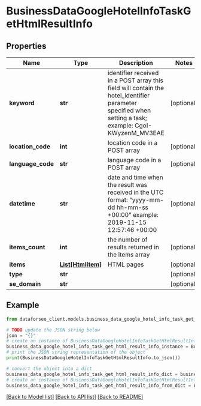 # BusinessDataGoogleHotelInfoTaskGetHtmlResultInfo


## Properties

Name | Type | Description | Notes
------------ | ------------- | ------------- | -------------
**keyword** | **str** | identifier received in a POST array this field will contain the hotel_identifier parameter specified when setting a task; example: CgoI-KWyzenM_MV3EAE | [optional] 
**location_code** | **int** | location code in a POST array | [optional] 
**language_code** | **str** | language code in a POST array | [optional] 
**datetime** | **str** | date and time when the result was received in the UTC format: “yyyy-mm-dd hh-mm-ss +00:00” example: 2019-11-15 12:57:46 +00:00 | [optional] 
**items_count** | **int** | the number of results returned in the items array | [optional] 
**items** | [**List[HtmlItem]**](HtmlItem.md) | HTML pages | [optional] 
**type** | **str** |  | [optional] 
**se_domain** | **str** |  | [optional] 

## Example

```python
from dataforseo_client.models.business_data_google_hotel_info_task_get_html_result_info import BusinessDataGoogleHotelInfoTaskGetHtmlResultInfo

# TODO update the JSON string below
json = "{}"
# create an instance of BusinessDataGoogleHotelInfoTaskGetHtmlResultInfo from a JSON string
business_data_google_hotel_info_task_get_html_result_info_instance = BusinessDataGoogleHotelInfoTaskGetHtmlResultInfo.from_json(json)
# print the JSON string representation of the object
print(BusinessDataGoogleHotelInfoTaskGetHtmlResultInfo.to_json())

# convert the object into a dict
business_data_google_hotel_info_task_get_html_result_info_dict = business_data_google_hotel_info_task_get_html_result_info_instance.to_dict()
# create an instance of BusinessDataGoogleHotelInfoTaskGetHtmlResultInfo from a dict
business_data_google_hotel_info_task_get_html_result_info_from_dict = BusinessDataGoogleHotelInfoTaskGetHtmlResultInfo.from_dict(business_data_google_hotel_info_task_get_html_result_info_dict)
```
[[Back to Model list]](../README.md#documentation-for-models) [[Back to API list]](../README.md#documentation-for-api-endpoints) [[Back to README]](../README.md)


